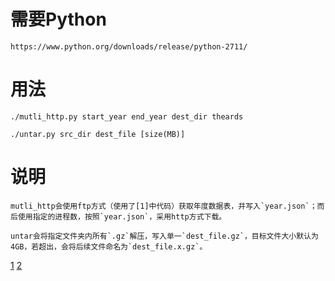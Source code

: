# 需要Python
    
    https://www.python.org/downloads/release/python-2711/
    

# 用法

    ./mutli_http.py start_year end_year dest_dir theards

    ./untar.py src_dir dest_file [size(MB)]

# 说明
    
    mutli_http会使用ftp方式（使用了[1]中代码）获取年度数据表，并写入`year.json`；而后使用指定的进程数，按照`year.json`，采用http方式下载。
    
    untar会将指定文件夹内所有`.gz`解压，写入单一`dest_file.gz`，目标文件大小默认为4GB，若超出，会将后续文件命名为`dest_file.x.gz`。
    

[1](http://www.cnblogs.com/fengfenggirl/archive/2013/04/04/2998997.html)
[2](http://blog.csdn.net/liufeng1980423/article/details/39004095)
